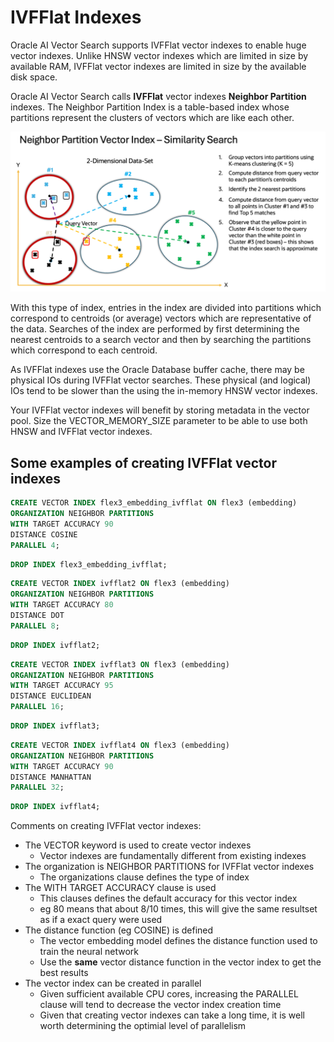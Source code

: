 # IVFFlat Indexes

Oracle AI Vector Search supports IVFFlat vector indexes to enable huge vector indexes.  Unlike HNSW vector indexes which are limited in size by available RAM, IVFFlat vector indexes are limited in size by the available disk space.

Oracle AI Vector Search calls **IVFFlat** vector indexes **Neighbor Partition** indexes.
The Neighbor Partition Index is a table-based index whose partitions represent the clusters of vectors which are like each other.  

<img src="images/IVFFlat.png" width="768" alt="IVFFlat"/>

With this type of index, entries in the index are divided into partitions which correspond to centroids (or average) vectors which are representative of the data.  Searches of the index are performed by first determining the nearest centroids to a search vector and then by searching the partitions which correspond to each centroid.

As IVFFlat indexes use the Oracle Database buffer cache, there may be physical IOs during IVFFlat vector searches.  These physical (and logical) IOs tend to be slower than the using the in-memory HNSW vector indexes.

Your IVFFlat vector indexes will benefit by storing metadata in the vector pool.  Size the VECTOR_MEMORY_SIZE parameter to be able to use both HNSW and IVFFlat vector indexes.

## Some examples of creating IVFFlat vector indexes

```SQL
CREATE VECTOR INDEX flex3_embedding_ivfflat ON flex3 (embedding)
ORGANIZATION NEIGHBOR PARTITIONS 
WITH TARGET ACCURACY 90
DISTANCE COSINE
PARALLEL 4;
```

```SQL
DROP INDEX flex3_embedding_ivfflat;
```

```SQL
CREATE VECTOR INDEX ivfflat2 ON flex3 (embedding)
ORGANIZATION NEIGHBOR PARTITIONS 
WITH TARGET ACCURACY 80
DISTANCE DOT
PARALLEL 8; 
```

```SQL
DROP INDEX ivfflat2;
```

```SQL
CREATE VECTOR INDEX ivfflat3 ON flex3 (embedding)
ORGANIZATION NEIGHBOR PARTITIONS 
WITH TARGET ACCURACY 95
DISTANCE EUCLIDEAN
PARALLEL 16; 
```

```SQL
DROP INDEX ivfflat3;
```

```SQL
CREATE VECTOR INDEX ivfflat4 ON flex3 (embedding)
ORGANIZATION NEIGHBOR PARTITIONS 
WITH TARGET ACCURACY 90
DISTANCE MANHATTAN
PARALLEL 32; 
```

```SQL
DROP INDEX ivfflat4;
```

Comments on creating IVFFlat vector indexes:
- The VECTOR keyword is used to create vector indexes
  - Vector indexes are fundamentally different from existing indexes
- The organization is NEIGHBOR PARTITIONS for IVFFlat vector indexes
  - The organizations clause defines the type of index
- The WITH TARGET ACCURACY clause is used
  - This clauses defines the default accuracy for this vector index
  - eg 80 means that about 8/10 times, this will give the same resultset as if a exact query were used
- The distance function (eg COSINE) is defined
  - The vector embedding model defines the distance function used to train the neural network
  - Use the **same** vector distance function in the vector index to get the best results
- The vector index can be created in parallel
  - Given sufficient available CPU cores, increasing the PARALLEL clause will tend to decrease the vector index creation time
  - Given that creating vector indexes can take a long time, it is well worth determining the optimial level of parallelism
